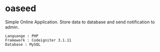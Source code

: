 # oaseed
 Simple Online Application. Store data to database and send notification to admin.
	
	Languange : PHP
	Framework : Codeigniter 3.1.11
	Database : MySQL
 
